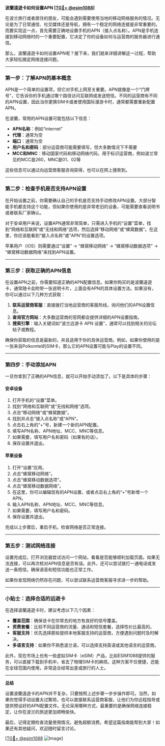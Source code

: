 **波蘭遠遊卡如何设置APN [[TG💪+ @esim1088](https://t.me/s/esim1088)]**

在波兰旅行或者居住的朋友，可能会遇到需要使用当地的移动网络服务的情况。无论是为了日常通信、社交媒体还是导航，拥有一个稳定的网络连接是非常重要的。而要实现这一点，首先需要正确地设置手机的APN（接入点名称）。APN是手机连接到移动网络时的一个重要配置，它决定了你的设备如何与运营商的服务器进行通信。

那么，波蘭遠遊卡如何设置APN呢？接下来，我们就来详细讲解这一过程，帮助大家轻松搞定网络连接问题。

---

### **第一步：了解APN的基本概念**

APN是一个简单的设置项，但它对手机上网至关重要。APN就像是一个“门牌号”，它告诉你的手机通过哪个路径访问互联网或发送短信。不同的运营商有不同的APN设置，因此当你更换SIM卡或者使用国际漫游卡时，通常都需要重新配置APN。

在波蘭，常用的APN设置可能包括以下信息：
- **APN名称**：例如“internet”
- **代理**：通常为空
- **端口**：通常为空
- **用户名和密码**：部分运营商可能需要填写，但大多数情况下不需要
- **MCC和MNC**：移动国家代码和移动网络代码，用于标识运营商，例如波兰常见的MCC是260，MNC是01、02等

这些信息可以通过向运营商客服咨询获得，也可以在网上搜索到。

---

### **第二步：检查手机是否支持APN设置**

在开始设置之前，你需要确认自己的手机是否支持手动修改APN设置。大部分智能手机都支持这个功能，但如果你使用的是非常老旧的设备，可能需要查看说明书或者联系厂家确认。

对于安卓用户来说，设置APN通常非常简单，只需进入手机的“设置”菜单，找到“网络和互联网”或“无线和网络”选项，然后选择“移动网络”或“蜂窝数据”。在这里，你应该能看到“接入点名称”或“APN”的设置选项。

苹果用户（iOS）则需要通过“设置” -> “蜂窝移动网络” -> “蜂窝移动数据选项” -> “蜂窝移动数据网络”来找到APN设置。

---

### **第三步：获取正确的APN信息**

在设置APN之前，你需要知道正确的APN配置信息。如果你购买的是波蘭遠遊卡，通常随卡会附带一张说明卡片，上面会有APN的具体设置方法。如果没有，你可以通过以下几种方式获取：

1. **联系运营商客服**：直接拨打当地运营商的客服热线，询问他们的APN设置信息。
2. **查询官方网站**：大多数运营商的官网都会提供详细的APN设置指南。
3. **搜索引擎**：输入关键词如“波兰远游卡 APN 设置”，通常可以找到相关的论坛帖子或教程。

确保你获取的信息是最新的，并且适用于你的具体运营商。例如，如果你使用的是一张来自Polkomtel的SIM卡，那么它的APN设置可能与Play的设置不同。

---

### **第四步：手动添加APN**

一旦你拿到了正确的APN信息，就可以开始手动添加了。以下是具体的步骤：

#### **安卓设备**
1. 打开手机的“设置”菜单。
2. 找到“网络和互联网”或“无线和网络”选项。
3. 点击“移动网络”或“蜂窝数据”。
4. 找到并点击“接入点名称”或“APN”。
5. 点击右上角的“+”号，新建一个新的APN配置。
6. 填写APN名称、APN地址、MCC、MNC等信息。
7. 如果需要，填写用户名和密码（如果有的话）。
8. 保存设置并退出。

#### **苹果设备**
1. 打开“设置”应用。
2. 点击“蜂窝移动网络”。
3. 点击“蜂窝移动数据选项”。
4. 点击“蜂窝移动数据网络”。
5. 在这里，你可以编辑现有的APN设置，或者点击右上角的“+”号新增一个APN。
6. 输入APN名称、APN地址、MCC、MNC等信息。
7. 如果需要，填写用户名和密码。
8. 保存设置并退出。

完成以上步骤后，重启手机，检查网络是否正常连接。

---

### **第五步：测试网络连接**

设置完成后，打开浏览器尝试访问一个网站，看看是否能够顺利加载页面。如果无法连接，可以再次核对APN信息是否有误。此外，还可以尝试拨打一通电话或发送一条短信，确保语音和短信功能也正常工作。

如果你发现网络仍然存在问题，可以尝试联系运营商客服寻求进一步的帮助。

---

### **小贴士：选择合适的远遊卡**

在选择波蘭遠遊卡时，建议考虑以下几个因素：
- **覆盖范围**：确保该卡在你常去的地方有良好的信号覆盖。
- **资费套餐**：比较不同运营商的流量、通话和短信套餐，选择性价比最高的。
- **客服支持**：优先选择那些提供本地客服支持的运营商，方便遇到问题时及时解决。
- **多语言支持**：如果你不熟悉波兰语，可以选择支持英语或其他语言的运营商。

此外，现在市场上也有一些虚拟SIM卡（eSIM）产品，比如ESIM1088提供的服务，可以直接下载到手机中，省去了物理SIM卡的麻烦。这种方案不仅便捷，还能在全球范围内使用，非常适合经常出差或旅行的人士。

---

**总结**

设置波蘭遠遊卡的APN并不复杂，只要按照上述步骤一步步操作即可。当然，如果你觉得手动设置太过繁琐，也可以直接联系运营商客服，让他们为你远程指导或提供预设好的APN配置文件。无论采用哪种方式，最重要的是确保网络连接稳定，让你在波兰的旅途更加顺畅愉快。

最后，记得定期检查流量使用情况，避免超额消费。希望这篇指南能帮到大家！如果还有其他疑问，欢迎随时留言讨论。

[[TG💪+ @esim1088](https://t.me/s/esim1088) ![Image](https://i.postimg.cc/4NQfJmqS/Snipaste-2025-05-13-00-14-12.png)]
